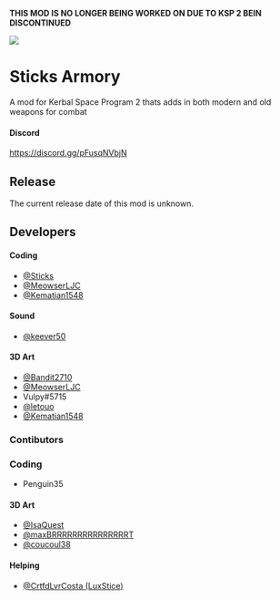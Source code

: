 **THIS MOD IS NO LONGER BEING WORKED ON DUE TO KSP 2 BEIN DISCONTINUED**

![](https://raw.githubusercontent.com/BeastBomber23/Sticks-Arsenal/main/assets/Banner.png)
# Sticks Armory

A mod for Kerbal Space Program 2 thats adds in both modern and old weapons for combat

#### Discord
https://discord.gg/pFusqNVbjN

## Release
The current release date of this mod is unknown.

## Developers
#### Coding
- [@Sticks](https://www.github.com/Sticks6110)
- [@MeowserLJC](https://www.github.com/MeowserLJC)
- [@Kematian1548](https://www.github.com/Kematian1548)
#### Sound
- [@keever50](https://www.github.com/keever50)
#### 3D Art
- [@Bandit2710](https://www.github.com/Bandit2710)
- [@MeowserLJC](https://www.github.com/MeowserLJC)
- Vulpy#5715
- [@letouo](https://www.github.com/letouo)
- [@Kematian1548](https://www.github.com/Kematian1548)

### Contibutors
### Coding
- Penguin35
#### 3D Art
- [@IsaQuest](https://forum.kerbalspaceprogram.com/index.php?/profile/207767-isaquest/)
- [@maxBRRRRRRRRRRRRRRRT](https://github.com/hex50core)
- [@coucoul38](https://www.github.com/coucoul38)
#### Helping
- [@CrtfdLvrCosta (LuxStice)](https://github.com/LuxStice)
